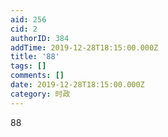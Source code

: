 ```yaml
---
aid: 256
cid: 2
authorID: 384
addTime: 2019-12-28T18:15:00.000Z
title: '88'
tags: []
comments: []
date: 2019-12-28T18:15:00.000Z
category: 时政
---
```


88

